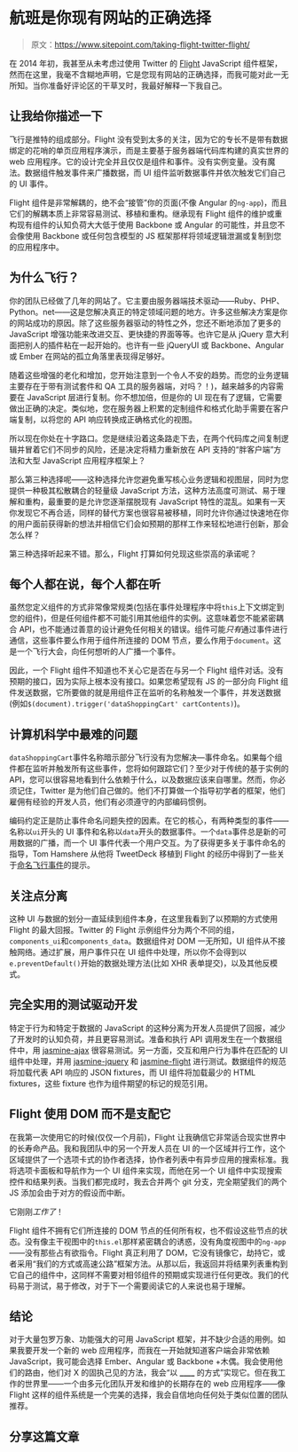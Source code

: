 # 航班是你现有网站的正确选择

> 原文：<https://www.sitepoint.com/taking-flight-twitter-flight/>

在 2014 年初，我甚至从未考虑过使用 Twitter 的 [Flight](http://twitter.github.io/flight/) JavaScript 组件框架，然而在这里，我毫不含糊地声明，它是您现有网站的正确选择，而我可能对此一无所知。当你准备好评论区的干草叉时，我最好解释一下我自己。

## 让我给你描述一下

飞行是推特的组成部分。Flight 没有受到太多的关注，因为它的专长不是带有数据绑定的花哨的单页应用程序演示，而是主要基于服务器端代码库构建的真实世界的 web 应用程序。它的设计完全并且仅仅是组件和事件。没有实例变量。没有魔法。数据组件触发事件来广播数据，而 UI 组件监听数据事件并依次触发它们自己的 UI 事件。

Flight 组件是非常解耦的，绝不会“接管”你的页面(不像 Angular 的`ng-app`)，而且它们的解耦本质上非常容易测试、移植和重构。继承现有 Flight 组件的维护或重构现有组件的认知负荷大大低于使用 Backbone 或 Angular 的可能性，并且您不会像使用 Backbone 或任何包含模型的 JS 框架那样将领域逻辑泄漏或复制到您的应用程序中。

## 为什么飞行？

你的团队已经做了几年的网站了。它主要由服务器端技术驱动——Ruby、PHP、Python。net——这是您解决真正的特定领域问题的地方。许多这些解决方案是你的网站成功的原因。除了这些服务器驱动的特性之外，您还不断地添加了更多的 JavaScript 增强功能来改进交互、更快捷的界面等等。也许它是从 jQuery 意大利面把别人的插件粘在一起开始的。也许有一些 jQueryUI 或 Backbone、Angular 或 Ember 在网站的孤立角落里表现得足够好。

随着这些增强的老化和增加，您开始注意到一个令人不安的趋势。而您的业务逻辑主要存在于带有测试套件和 QA 工具的服务器端，对吗？！)，越来越多的内容需要在 JavaScript 层进行复制。你不想加倍，但是你的 UI 现在有了逻辑，它需要做出正确的决定。类似地，您在服务器上积累的定制组件和格式化助手需要在客户端复制，以将您的 API 响应转换成正确格式化的视图。

所以现在你处在十字路口。您是继续沿着这条路走下去，在两个代码库之间复制逻辑并冒着它们不同步的风险，还是决定将精力重新放在 API 支持的“胖客户端”方法和大型 JavaScript 应用程序框架上？

那么第三种选择呢——这种选择允许您避免重写核心业务逻辑和视图层，同时为您提供一种极其松散耦合的轻量级 JavaScript 方法，这种方法高度可测试、易于理解和重构，最重要的是允许您逐渐摆脱现有 JavaScript 特性的混乱。如果有一天你发现它不再合适，同样的替代方案也很容易被移植，同时允许你通过快速地在你的用户面前获得新的想法并相信它们会如预期的那样工作来轻松地进行创新，那会怎么样？

第三种选择听起来不错。那么，Flight 打算如何兑现这些崇高的承诺呢？

## 每个人都在说，每个人都在听

虽然您定义组件的方式非常像常规类(包括在事件处理程序中将`this`上下文绑定到您的组件)，但是任何组件都不可能引用其他组件的实例。这意味着您不能紧密耦合 API，也不能通过善意的设计避免任何相关的错误。组件可能*只有*通过事件进行通信，这些事件要么作用于组件所连接的 DOM 节点，要么作用于`document`。这是一个飞行大会，向任何想听的人广播一个事件。

因此，一个 Flight 组件不知道也不关心它是否在与另一个 Flight 组件对话。没有预期的接口，因为实际上根本没有接口。如果您希望现有 JS 的一部分向 Flight 组件发送数据，它所要做的就是用组件正在监听的名称触发一个事件，并发送数据(例如`$(document).trigger('dataShoppingCart' cartContents)`)。

## 计算机科学中最难的问题

`dataShoppingCart`事件名称暗示部分飞行没有为您解决—事件命名。如果每个组件都在监听并触发所有这些事件，您将如何跟踪它们？至少对于传统的基于实例的 API，您可以很容易地看到什么依赖于什么，以及数据应该来自哪里。然而，你必须记住，Twitter 是为他们自己做的。他们不打算做一个指导初学者的框架，他们雇佣有经验的开发人员，他们有必须遵守的内部编码惯例。

编码约定正是防止事件命名问题失控的因素。在它的核心，有两种类型的事件——名称以`ui`开头的 UI 事件和名称以`data`开头的数据事件。一个`data`事件总是新的可用数据的广播，而一个 UI 事件代表一个用户交互。为了获得更多关于事件命名的指导，Tom Hamshere 从他将 TweetDeck 移植到 Flight 的经历中得到了一些关于[命名飞行事件](http://simplebutgood.net/flight-at-tweetdeck/)的提示。

## 关注点分离

这种 UI 与数据的划分一直延续到组件本身，在这里我看到了以预期的方式使用 Flight 的最大回报。Twitter 的 Flight 示例组件分为两个不同的组，`components_ui`和`components_data`。数据组件对 DOM 一无所知，UI 组件从不接触网络。通过扩展，用户事件只在 UI 组件中处理，所以你不会得到以`e.preventDefault()`开始的数据处理方法(比如 XHR 表单提交)，以及其他反模式。

## 完全实用的测试驱动开发

特定于行为和特定于数据的 JavaScript 的这种分离为开发人员提供了回报，减少了开发时的认知负荷，并且更容易测试。准备和执行 API 调用发生在一个数据组件中，用 [jasmine-ajax](https://github.com/pivotal/jasmine-ajax) 很容易测试。另一方面，交互和用户行为事件在匹配的 UI 组件中处理，并用 [jasmine-jquery](https://github.com/velesin/jasmine-jquery) 和 [jasmine-flight](https://github.com/flightjs/jasmine-flight) 进行测试。数据组件的规范将加载代表 API 响应的 JSON fixtures，而 UI 组件将加载最少的 HTML fixtures，这些 fixture 也作为组件期望的标记的规范引用。

## Flight 使用 DOM 而不是支配它

在我第一次使用它的时候(仅仅一个月前)，Flight 让我确信它非常适合现实世界中的长寿命产品。我和我团队中的另一个开发人员在 UI 的一个区域并行工作，这个区域提供了一个选项卡式的协作者选择，协作者列表中有异步应用的搜索标准。我将选项卡面板和导航作为一个 UI 组件来实现，而他在另一个 UI 组件中实现搜索控件和结果列表。当我们都完成时，我去合并两个 git 分支，完全期望我们的两个 JS 添加会由于对方的假设而中断。

它刚刚*工作了*！

Flight 组件不拥有它们所连接的 DOM 节点的任何所有权，也不假设这些节点的状态。没有像主干视图中的`this.el`那样紧密耦合的诱惑，没有角度视图中的`ng-app`——没有那些占有欲指令。Flight 真正利用了 DOM，它没有镜像它，劫持它，或者采用“我们的方式或高速公路”框架方法。从那以后，我返回并将结果列表重构到它自己的组件中，这同样不需要对相邻组件的预期或实现进行任何更改。我们的代码易于测试，易于修改，对于下一个需要阅读它的人来说也易于理解。

## 结论

对于大量包罗万象、功能强大的可用 JavaScript 框架，并不缺少合适的用例。如果我要开发一个新的 web 应用程序，而我在一开始就知道客户端会非常依赖 JavaScript，我可能会选择 Ember、Angular 或 Backbone +木偶。我会使用他们的路由，他们对 X 的固执己见的方法，我会“以 **____** 的方式”实现它。但在我工作的世界里——一个由多元化团队开发和维护的长期存在的 web 应用程序——像 Flight 这样的组件系统是一个完美的选择，我会自信地向任何处于类似位置的团队推荐。

## 分享这篇文章